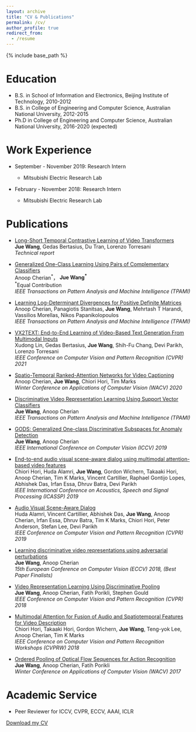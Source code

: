 ```yaml
---
layout: archive
title: "CV & Publications"
permalink: /cv/
author_profile: true
redirect_from:
  - /resume
---
```


{% include base_path %}

Education
======
* B.S. in School of Information and Electronics, Beijing Institute of Technology, 2010-2012
* B.S. in College of Engineering and Computer Science, Australian National University, 2012-2015
* Ph.D in College of Engineering and Computer Science, Australian National University, 2016-2020
(expected)

Work Experience
======
* September - November 2019: Research Intern
  * Mitsubishi Electric Research Lab

* February - November 2018: Research Intern
  * Mitsubishi Electric Research Lab

Publications
======  
* [Long-Short Temporal Contrastive Learning of Video Transformers](https://arxiv.org/abs/2106.09212)<br/>
  **Jue Wang**, Gedas Bertasius, Du Tran, Lorenzo Torresani      
  *Technical report*

* [Generalized One-Class Learning Using Pairs of Complementary Classifiers](https://ieeexplore.ieee.org/document/9466440)<br/>
  Anoop Cherian<sup>\*</sup>， **Jue Wang<sup>\*</sup>**<br/>
  <sup>\*</sup>Equal Contribution<br/>
  *IEEE Transactions on Pattern Analysis and Machine Intelligence (TPAMI)*
 
* [Learning Log-Determinant Divergences for Positive Definite Matrices](https://ieeexplore.ieee.org/stamp/stamp.jsp?arnumber=9405430)<br/>
  Anoop Cherian, Panagiotis Stanitsas, **Jue Wang**, Mehrtash T Harandi, Vassilios Morellas, Nikos Papanikolopoulos   
  *IEEE Transactions on Pattern Analysis and Machine Intelligence (TPAMI)*

* [VX2TEXT: End-to-End Learning of Video-Based Text Generation From Multimodal Inputs](https://arxiv.org/abs/2101.12059)<br/>
  Xudong Lin, Gedas Bertasius, **Jue Wang**, Shih-Fu Chang, Devi Parikh, Lorenzo Torresani      
  *IEEE Conference on Computer Vision and Pattern Recognition (CVPR) 2021*

* [Spatio-Temporal Ranked-Attention Networks for Video Captioning](http://openaccess.thecvf.com/content_WACV_2020/papers/Cherian_Spatio-Temporal_Ranked-Attention_Networks_for_Video_Captioning_WACV_2020_paper.pdf)<br/>
  Anoop Cherian, **Jue Wang**, Chiori Hori, Tim Marks      
  *Winter Conference on Applications of Computer Vision (WACV) 2020*

* [Discriminative Video Representation Learning Using Support Vector Classifiers](https://ieeexplore.ieee.org/stamp/stamp.jsp?arnumber=8812898)<br/>
  **Jue Wang**, Anoop Cherian      
  *IEEE Transactions on Pattern Analysis and Machine Intelligence (TPAMI)*

* [GODS: Generalized One-class Discriminative Subspaces for Anomaly Detection](https://openaccess.thecvf.com/content_ICCV_2019/papers/Wang_GODS_Generalized_One-Class_Discriminative_Subspaces_for_Anomaly_Detection_ICCV_2019_paper.pdf)<br/>
  **Jue Wang**, Anoop Cherian      
  *IEEE International Conference on Computer Vision (ICCV) 2019*

* [End-to-end audio visual scene-aware dialog using multimodal attention-based video features](https://ieeexplore.ieee.org/stamp/stamp.jsp?arnumber=8682583)     
  Chiori Hori, Huda Alamri, **Jue Wang**, Gordon Wichern, Takaaki Hori, Anoop Cherian, Tim K Marks, Vincent Cartillier, Raphael Gontijo Lopes, Abhishek Das, Irfan Essa, Dhruv Batra, Devi Parikh       
  *IEEE International Conference on Acoustics, Speech and Signal Processing (ICASSP) 2019*

* [Audio Visual Scene-Aware Dialog](http://openaccess.thecvf.com/content_CVPR_2019/papers/Alamri_Audio_Visual_Scene-Aware_Dialog_CVPR_2019_paper.pdf)      
  Huda Alamri, Vincent Cartillier, Abhishek Das, **Jue Wang**, Anoop Cherian, Irfan Essa, Dhruv Batra, Tim K Marks, Chiori Hori, Peter Anderson, Stefan Lee, Devi Parikh      
  *IEEE Conference on Computer Vision and Pattern Recognition (CVPR) 2019*

* [Learning discriminative video representations using adversarial perturbations](http://openaccess.thecvf.com/content_ECCV_2018/papers/Jue_Wang_Learning_Discriminative_Video_ECCV_2018_paper.pdf)     
  **Jue Wang**, Anoop Cherian    
  *15th European Conference on Computer Vision (ECCV) 2018, (Best Paper Finalists)*

* [Video Representation Learning Using Discriminative Pooling](http://openaccess.thecvf.com/content_cvpr_2018/papers/Wang_Video_Representation_Learning_CVPR_2018_paper.pdf)     
  **Jue Wang**, Anoop Cherian, Fatih Porikli, Stephen Gould    
  *IEEE Conference on Computer Vision and Pattern Recognition (CVPR) 2018*

* [Multimodal Attention for Fusion of Audio and Spatiotemporal Features for Video Description](http://openaccess.thecvf.com/content_cvpr_2018_workshops/papers/w49/Hori_Multimodal_Attention_for_CVPR_2018_paper.pdf)    
  Chiori Hori, Takaaki Hori, Gordon Wichern, **Jue Wang**, Teng-yok Lee, Anoop Cherian, Tim K Marks     
  *IEEE Conference on Computer Vision and Pattern Recognition Workshops (CVPRW) 2018*    

* [Ordered Pooling of Optical Flow Sequences for Action Recognition](https://arxiv.org/pdf/1701.03246.pdf)         
  **Jue Wang**, Anoop Cherian, Fatih Porikli    
  *Winter Conference on Applications of Computer Vision (WACV) 2017*      
 

Academic Service
======
* Peer Reviewer for ICCV, CVPR, ECCV, AAAI, ICLR


[Download my CV](https://3xwangdot.github.io/files/Jue_WANG_CV.pdf)

